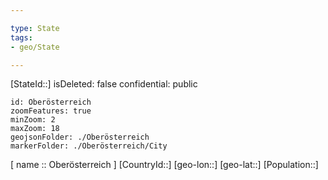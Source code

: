 ```yaml
---

type: State
tags:
- geo/State

---
```

[StateId::]
isDeleted: false
confidential: public
```leaflet
id: Oberösterreich
zoomFeatures: true 
minZoom: 2 
maxZoom: 18
geojsonFolder: ./Oberösterreich
markerFolder: ./Oberösterreich/City
```

[ name :: Oberösterreich ]
[CountryId::]
[geo-lon::]
[geo-lat::]
[Population::]

